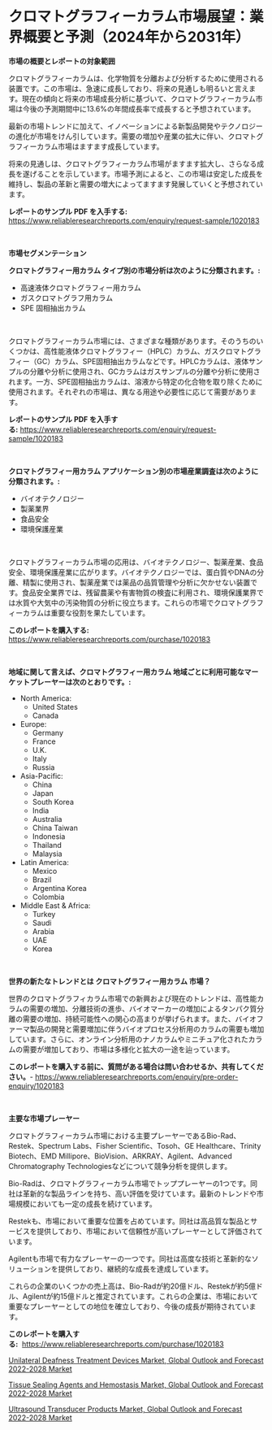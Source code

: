 <p><h1>クロマトグラフィーカラム市場展望：業界概要と予測（2024年から2031年）</h1></p><p><strong>市場の概要とレポートの対象範囲</strong></p>
<p><p>クロマトグラフィーカラムは、化学物質を分離および分析するために使用される装置です。この市場は、急速に成長しており、将来の見通しも明るいと言えます。現在の傾向と将来の市場成長分析に基づいて、クロマトグラフィーカラム市場は今後の予測期間中に13.6%の年間成長率で成長すると予想されています。</p><p>最新の市場トレンドに加えて、イノベーションによる新製品開発やテクノロジーの進化が市場をけん引しています。需要の増加や産業の拡大に伴い、クロマトグラフィーカラム市場はますます成長しています。</p><p>将来の見通しは、クロマトグラフィーカラム市場がますます拡大し、さらなる成長を遂げることを示しています。市場予測によると、この市場は安定した成長を維持し、製品の革新と需要の増大によってますます発展していくと予想されています。</p></p>
<p><strong>レポートのサンプル PDF を入手する:</strong> <a href="https://www.reliableresearchreports.com/enquiry/request-sample/1020183">https://www.reliableresearchreports.com/enquiry/request-sample/1020183</a></p>
<p>&nbsp;</p>
<p><strong>市場セグメンテーション</strong></p>
<p><strong>クロマトグラフィー用カラム タイプ別の市場分析は次のように分類されます。:</strong></p>
<p><ul><li>高速液体クロマトグラフィー用カラム</li><li>ガスクロマトグラフ用カラム</li><li>SPE 固相抽出カラム</li></ul></p>
<p>&nbsp;</p>
<p><p>クロマトグラフィーカラム市場には、さまざまな種類があります。そのうちのいくつかは、高性能液体クロマトグラフィー（HPLC）カラム、ガスクロマトグラフィー（GC）カラム、SPE固相抽出カラムなどです。HPLCカラムは、液体サンプルの分離や分析に使用され、GCカラムはガスサンプルの分離や分析に使用されます。一方、SPE固相抽出カラムは、溶液から特定の化合物を取り除くために使用されます。それぞれの市場は、異なる用途や必要性に応じて需要があります。</p></p>
<p><strong>レポートのサンプル PDF を入手する:</strong>&nbsp;<a href="https://www.reliableresearchreports.com/enquiry/request-sample/1020183">https://www.reliableresearchreports.com/enquiry/request-sample/1020183</a></p>
<p>&nbsp;</p>
<p><strong> クロマトグラフィー用カラム アプリケーション別の市場産業調査は次のように分類されます。:</strong></p>
<p><ul><li>バイオテクノロジー</li><li>製薬業界</li><li>食品安全</li><li>環境保護産業</li></ul></p>
<p>&nbsp;</p>
<p><p>クロマトグラフィーカラム市場の応用は、バイオテクノロジー、製薬産業、食品安全、環境保護産業に広がります。バイオテクノロジーでは、蛋白質やDNAの分離、精製に使用され、製薬産業では薬品の品質管理や分析に欠かせない装置です。食品安全業界では、残留農薬や有害物質の検査に利用され、環境保護業界では水質や大気中の汚染物質の分析に役立ちます。これらの市場でクロマトグラフィーカラムは重要な役割を果たしています。</p></p>
<p><strong>このレポートを購入する:</strong>&nbsp; <a href="https://www.reliableresearchreports.com/purchase/1020183">https://www.reliableresearchreports.com/purchase/1020183</a></p>
<p>&nbsp;</p>
<p><strong>地域に関して言えば、クロマトグラフィー用カラム 地域ごとに利用可能なマーケットプレーヤーは次のとおりです。:</strong></p>
<p><ul>
    <li>
        North America:
        <ul>
            <li>United States</li>
            <li>Canada</li>
        </ul>
    </li>
    <li>
        Europe:
        <ul>
            <li>Germany</li>
            <li>France</li>
            <li>U.K.</li>
            <li>Italy</li>
            <li>Russia</li>
        </ul>
    </li>
    <li>
        Asia-Pacific:
        <ul>
            <li>China</li>
            <li>Japan</li>
            <li>South Korea</li>
            <li>India</li>
            <li>Australia</li>
            <li>China Taiwan</li>
            <li>Indonesia</li>
            <li>Thailand</li>
            <li>Malaysia</li>
        </ul>
    </li>
    <li>
        Latin America:
        <ul>
            <li>Mexico</li>
            <li>Brazil</li>
            <li>Argentina Korea</li>
            <li>Colombia</li>
        </ul>
    </li>
    <li>
        Middle East & Africa:
        <ul>
            <li>Turkey</li>
            <li>Saudi</li>
            <li>Arabia</li>
            <li>UAE</li>
            <li>Korea</li>
        </ul>
    </li>
    </ul></p>
<p>&nbsp;</p>
<p><strong>世界の新たなトレンドとは クロマトグラフィー用カラム 市場？</strong></p>
<p><p>世界のクロマトグラフィカラム市場での新興および現在のトレンドは、高性能カラムの需要の増加、分離技術の進歩、バイオマーカーの増加によるタンパク質分離の需要の増加、持続可能性への関心の高まりが挙げられます。また、バイオファーマ製品の開発と需要増加に伴うバイオプロセス分析用のカラムの需要も増加しています。さらに、オンライン分析用のナノカラムやミニチュア化されたカラムの需要が増加しており、市場は多様化と拡大の一途を辿っています。</p></p>
<p><strong>このレポートを購入する前に、質問がある場合は問い合わせるか、共有してください。</strong>- <a href="https://www.reliableresearchreports.com/enquiry/pre-order-enquiry/1020183">https://www.reliableresearchreports.com/enquiry/pre-order-enquiry/1020183</a></p>
<p>&nbsp;</p>
<p><strong>主要な市場プレーヤー</strong></p>
<p><p>クロマトグラフィーカラム市場における主要プレーヤーであるBio-Rad、Restek、Spectrum Labs、Fisher Scientific、Tosoh、GE Healthcare、Trinity Biotech、EMD Millipore、BioVision、ARKRAY、Agilent、Advanced Chromatography Technologiesなどについて競争分析を提供します。</p><p>Bio-Radは、クロマトグラフィーカラム市場でトッププレーヤーの1つです。同社は革新的な製品ラインを持ち、高い評価を受けています。最新のトレンドや市場規模においても一定の成長を続けています。</p><p>Restekも、市場において重要な位置を占めています。同社は高品質な製品とサービスを提供しており、市場において信頼性が高いプレーヤーとして評価されています。</p><p>Agilentも市場で有力なプレーヤーの一つです。同社は高度な技術と革新的なソリューションを提供しており、継続的な成長を達成しています。</p><p>これらの企業のいくつかの売上高は、Bio-Radが約20億ドル、Restekが約5億ドル、Agilentが約15億ドルと推定されています。これらの企業は、市場において重要なプレーヤーとしての地位を確立しており、今後の成長が期待されています。</p></p>
<p><strong>このレポートを購入する:</strong>&nbsp;&nbsp;<a href="https://www.reliableresearchreports.com/purchase/1020183">https://www.reliableresearchreports.com/purchase/1020183</a></p>
<p><p><a href="https://view.publitas.com/reportprime-1/unilateral-deafness-treatment-devices-market-global-outlook-and-forecast-2022-2028-market-research-report-provides-thorough-industry-overview-which-offers-an-in-depth-analysis-of-product-trends-and-new-market-divisions/">Unilateral Deafness Treatment Devices Market, Global Outlook and Forecast 2022-2028 Market</a></p><p><a href="https://view.publitas.com/reportprime-1/tissue-sealing-agents-and-hemostasis-market-global-outlook-and-forecast-2022-2028-market-size-2023-2030-global-industrial-analysis-key-geographical-regions-market-share-top-key-players-product-types-and-forecast-research-report/">Tissue Sealing Agents and Hemostasis Market, Global Outlook and Forecast 2022-2028 Market</a></p><p><a href="https://view.publitas.com/reportprime-1/ultrasound-transducer-products-market-global-outlook-and-forecast-2022-2028-market-size-market-share-and-global-market-analysis-report-2023-2030/">Ultrasound Transducer Products Market, Global Outlook and Forecast 2022-2028 Market</a></p></p>